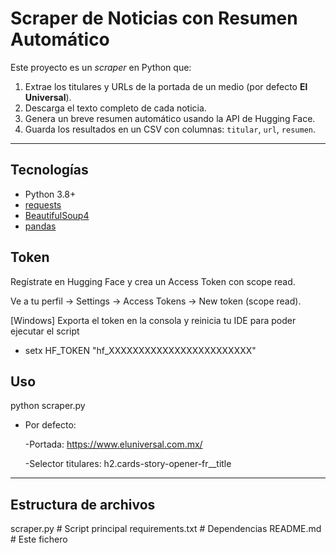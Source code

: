 # Scraper de Noticias con Resumen Automático

Este proyecto es un _scraper_ en Python que:

1. Extrae los titulares y URLs de la portada de un medio (por defecto **El Universal**).  
2. Descarga el texto completo de cada noticia.  
3. Genera un breve resumen automático usando la API de Hugging Face.  
4. Guarda los resultados en un CSV con columnas: `titular`, `url`, `resumen`.

---

## Tecnologías

- Python 3.8+  
- [requests](https://pypi.org/project/requests/)  
- [BeautifulSoup4](https://pypi.org/project/beautifulsoup4/)  
- [pandas](https://pypi.org/project/pandas/)  

## Token
Regístrate en Hugging Face y crea un Access Token con scope read.

Ve a tu perfil → Settings → Access Tokens → New token (scope read).

[Windows]
Exporta el token en la consola y reinicia tu IDE para poder ejecutar el script
- setx HF_TOKEN "hf_XXXXXXXXXXXXXXXXXXXXXXXX"

## Uso

python scraper.py

- Por defecto:

    -Portada: https://www.eluniversal.com.mx/

    -Selector titulares: h2.cards-story-opener-fr__title
---

## Estructura de archivos

scraper.py # Script principal
requirements.txt # Dependencias
README.md # Este fichero
